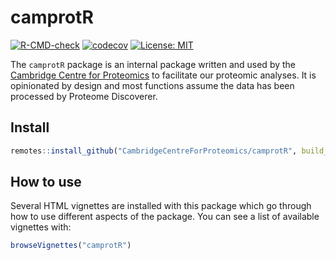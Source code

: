 camprotR
================

<!-- badges: start -->

[![R-CMD-check](https://github.com/CambridgeCentreForProteomics/camprotR/workflows/check-bioc/badge.svg)](https://github.com/CambridgeCentreForProteomics/camprotR/actions)
[![codecov](https://codecov.io/gh/CambridgeCentreForProteomics/camprotR/branch/master/graph/badge.svg)](https://codecov.io/gh/CambridgeCentreForProteomics/camprotR?branch=master)
[![License:
MIT](https://img.shields.io/badge/License-MIT-blue.svg)](https://opensource.org/licenses/MIT)
<!-- badges: end -->

The `camprotR` package is an internal package written and used by the
[Cambridge Centre for Proteomics](https://proteomics.bio.cam.ac.uk) to
facilitate our proteomic analyses. It is opinionated by design and most
functions assume the data has been processed by Proteome Discoverer.

## Install

``` r
remotes::install_github("CambridgeCentreForProteomics/camprotR", build_vignettes = TRUE)
```

## How to use

Several HTML vignettes are installed with this package which go through
how to use different aspects of the package. You can see a list of
available vignettes with:

``` r
browseVignettes("camprotR")
```
